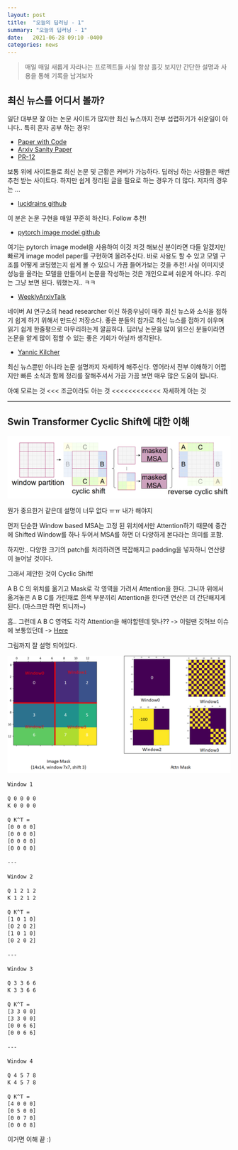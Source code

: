 ```yaml
---
layout: post
title:  "오늘의 딥러닝 - 1"
summary: "오늘의 딥러닝 - 1"
date:   2021-06-28 09:10 -0400
categories: news
---
```



> 매일 매일 새롭게 자라나는 프로젝트들 사실 항상 흘깃 보지만 간단한 설명과 사용을 통해 기록을 남겨보자

## 최신 뉴스를 어디서 볼까?

일단 대부분 잘 아는 논문 사이트가 많지만 최신 뉴스까지 전부 섭렵하기가 쉬운일이 아니다.. 특히 혼자 공부 하는 경우!

- [Paper with Code](https://paperswithcode.com/)
- [Arxiv Sanity Paper](https://www.arxiv-sanity.com/)
- [PR-12](https://www.youtube.com/results?search_query=pr12)

보통 위에 사이트들로 최신 논문 및 근황은 커버가 가능하다.
딥러닝 하는 사람들은 매번 추천 받는 사이트다.
하지만 쉽게 정리된 글을 필요로 하는 경우가 더 많다. 저자의 경우는 ...

- [lucidrains github](https://github.com/lucidrains)

이 분은 논문 구현을 매일 꾸준히 하신다. Follow 추천!

- [pytorch image model github](https://github.com/rwightman/pytorch-image-models)

여기는 pytorch image model을 사용하여 이것 저것 해보신 분이라면 다들 알겠지만 빠르게 image model paper를 구현하여 올려주신다.
바로 사용도 할 수 있고 모델 구조를 어떻게 코딩했는지 쉽게 볼 수 있으니 가끔 들어가보는 것을 추천!
사실 이미지넷 성능을 올라는 모델을 만들어서 논문을 작성하는 것은 개인으로써 쉬운게 아니다. 우리는 그냥 보면 된다. 뭐했는지.. ㅋㅋ

- [WeeklyArxivTalk](https://github.com/jungwoo-ha/WeeklyArxivTalk)

네이버 AI 연구소의 head researcher 이신 하종우님이 매주 최신 뉴스와 소식을 접하기 쉽게 하기 위해서 만드신 저장소다.
좋은 분들의 참가로 최신 뉴스를 접하기 쉬우며 읽기 쉽게 한줄평으로 마무리하는게 깔끔하다.
딥러닝 논문을 많이 읽으신 분들이라면 논문을 얕게 많이 접할 수 있는 좋은 기회가 아닐까 생각된다.

- [Yannic Kilcher](https://www.youtube.com/channel/UCZHmQk67mSJgfCCTn7xBfew)

최신 뉴스뿐만 아니라 논문 설명까지 자세하게 해주신다. 영어라서 전부 이해하기 어렵지만 빠른 소식과 함께 정리를 잘해주셔서 가끔 가끔 보면 매우 많은 도움이 됩니다.

아예 모르는 것 <<< 조금이라도 아는 것 <<<<<<<<<<<< 자세하게 아는 것

---

## Swin Transformer Cyclic Shift에 대한 이해



![cyclic](/assets/img/post_img/day1/cyclic.png)



뭔가 중요한거 같은데 설명이 너무 없다 ㅠㅠ 내가 해야지

먼저 단순한 Window based MSA는 고정 된 위치에서만 Attention하기 때문에 중간에 Shifted Window를 하나 두어서 MSA를 하면 더 다양하게 본다라는 의미를 포함.

하지만.. 다양한 크기의 patch를 처리하려면 복잡해지고 padding을 넣자하니 연산량이 늘어날 것이다.

그래서 제안한 것이 Cyclic Shift!

A B C 의 위치를 옮기고 Mask로 각 영역을 가려서 Attention을 한다. 그니까 위에서 옮겨놓은 A B C를 가린채로 흰색 부분끼리 Attention을 한다면 연산은 더 간단해지게 된다. (마스크만 하면 되니까~)

흠.. 그런데 A B C 영역도 각각 Attention을 해야할텐데 맞나?? -> 이럴땐 깃허브 이슈에 보통있던데 -> [Here](https://github.com/microsoft/Swin-Transformer/issues/38)

그림까지 잘 설명 되어있다.



![window](/assets/img/post_img/day1/window.png)



```
Window 1

Q 0 0 0 0
K 0 0 0 0

Q K^T =
[0 0 0 0]
[0 0 0 0]
[0 0 0 0]
[0 0 0 0]

---

Window 2

Q 1 2 1 2
K 1 2 1 2

Q K^T =
[1 0 1 0]
[0 2 0 2]
[1 0 1 0]
[0 2 0 2]

---

Window 3

Q 3 3 6 6
K 3 3 6 6

Q K^T =
[3 3 0 0]
[3 3 0 0]
[0 0 6 6]
[0 0 6 6]

---

Window 4

Q 4 5 7 8
K 4 5 7 8

Q K^T =
[4 0 0 0]
[0 5 0 0]
[0 0 7 0]
[0 0 0 8]
```

이거면 이해 끝 :)
